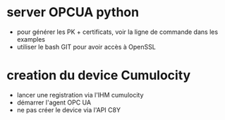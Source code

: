 # server OPCUA python
- pour générer les PK + certificats, voir la ligne de commande dans les examples
- utiliser le bash GIT pour avoir accès à OpenSSL

# creation du device Cumulocity
- lancer une registration via l'IHM cumulocity
- démarrer l'agent OPC UA
- ne pas créer le device via l'API C8Y